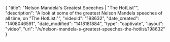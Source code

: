 {
    "title": "Nelson Mandela's Greatest Speeches | \"The HotList\"",
    "description": "A look at some of the greatest Nelson Mandela speeches of all time, on \"The HotList.\"",
    "videoid": "198632",
    "date_created": "1408046591",
    "date_modified": "1418181884",
    "type": "captivate",
    "layout": "video",
    "url": "\/v\/nelson-mandela-s-greatest-speeches-the-hotlist\/198632"
}